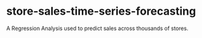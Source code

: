 # store-sales-time-series-forecasting
A Regression Analysis used to predict sales across thousands of stores.
